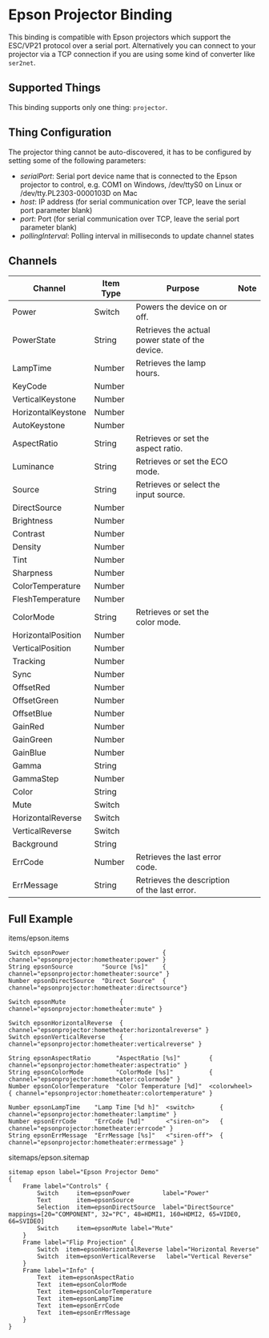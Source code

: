 # Epson Projector Binding

This binding is compatible with Epson projectors which support the ESC/VP21 protocol over a serial port.
Alternatively you can connect to your projector via a TCP connection if you are using some kind of converter like `ser2net`.

## Supported Things

This binding supports only one thing: `projector`.

## Thing Configuration

The projector thing cannot be auto-discovered, it has to be configured by setting some of the following parameters:

- _serialPort_: Serial port device name that is connected to the Epson projector to control, e.g. COM1 on Windows, /dev/ttyS0 on Linux or /dev/tty.PL2303-0000103D on Mac
- _host_: IP address (for serial communication over TCP, leave the serial port parameter blank)
- _port_: Port (for serial communication over TCP, leave the serial port parameter blank)
- _pollingInterval_: Polling interval in milliseconds to update channel states

## Channels

| Channel       | Item Type           | Purpose  | Note  |
| ------------- | ------------------- | -------- | ----- |
| Power | Switch | Powers the device on or off. |  | 
| PowerState | String | Retrieves the actual power state of the device. |  | 
| LampTime | Number | Retrieves the lamp hours. |  | 
| KeyCode | Number |  |  | 
| VerticalKeystone | Number |  |  | 
| HorizontalKeystone | Number |  |  | 
| AutoKeystone | Number |  |  | 
| AspectRatio | String | Retrieves or set the aspect ratio. |  | 
| Luminance | String | Retrieves or set the ECO mode. |  | 
| Source | String | Retrieves or select the input source. |  | 
| DirectSource | Number |  |  | 
| Brightness | Number |  |  | 
| Contrast | Number |  |  | 
| Density | Number |  |  | 
| Tint | Number |  |  | 
| Sharpness | Number |  |  | 
| ColorTemperature | Number |  |  | 
| FleshTemperature | Number |  |  | 
| ColorMode | String | Retrieves or set the color mode. |  | 
| HorizontalPosition | Number |  |  | 
| VerticalPosition | Number |  |  | 
| Tracking | Number |  |  | 
| Sync | Number |  |  | 
| OffsetRed | Number |  |  | 
| OffsetGreen | Number |  |  | 
| OffsetBlue | Number |  |  | 
| GainRed | Number |  |  | 
| GainGreen | Number |  |  | 
| GainBlue | Number |  |  | 
| Gamma | String |  |  | 
| GammaStep | Number |  |  | 
| Color | String |  |  | 
| Mute | Switch |  |  | 
| HorizontalReverse | Switch |  |  | 
| VerticalReverse | Switch |  |  | 
| Background | String |  |  | 
| ErrCode | Number | Retrieves the last error code. |  | 
| ErrMessage | String | Retrieves the description of the last error. |  | 

## Full Example

items/epson.items

```
Switch epsonPower                          { channel="epsonprojector:hometheater:power" }
String epsonSource        "Source [%s]"    { channel="epsonprojector:hometheater:source" }
Number epsonDirectSource  "Direct Source"  { channel="epsonprojector:hometheater:directsource"}

Switch epsonMute               { channel="epsonprojector:hometheater:mute" }

Switch epsonHorizontalReverse  { channel="epsonprojector:hometheater:horizontalreverse" }
Switch epsonVerticalReverse    { channel="epsonprojector:hometheater:verticalreverse" }

String epsonAspectRatio       "AspectRatio [%s]"        { channel="epsonprojector:hometheater:aspectratio" }
String epsonColorMode         "ColorMode [%s]"          { channel="epsonprojector:hometheater:colormode" }
Number epsonColorTemperature  "Color Temperature [%d]"  <colorwheel>   { channel="epsonprojector:hometheater:colortemperature" }

Number epsonLampTime    "Lamp Time [%d h]"  <switch>       { channel="epsonprojector:hometheater:lamptime" }
Number epsonErrCode     "ErrCode [%d]"      <"siren-on">   { channel="epsonprojector:hometheater:errcode" }
String epsonErrMessage  "ErrMessage [%s]"   <"siren-off">  { channel="epsonprojector:hometheater:errmessage" }
```

sitemaps/epson.sitemap

```
sitemap epson label="Epson Projector Demo"
{
    Frame label="Controls" {
        Switch     item=epsonPower         label="Power"
        Text       item=epsonSource
        Selection  item=epsonDirectSource  label="DirectSource" mappings=[20="COMPONENT", 32="PC", 48=HDMI1, 160=HDMI2, 65=VIDEO, 66=SVIDEO]
        Switch     item=epsonMute label="Mute"
    }
    Frame label="Flip Projection" {
        Switch  item=epsonHorizontalReverse label="Horizontal Reverse"
        Switch  item=epsonVerticalReverse   label="Vertical Reverse"
    }
    Frame label="Info" {
        Text  item=epsonAspectRatio
        Text  item=epsonColorMode
        Text  item=epsonColorTemperature
        Text  item=epsonLampTime
        Text  item=epsonErrCode
        Text  item=epsonErrMessage
    }
}
```
